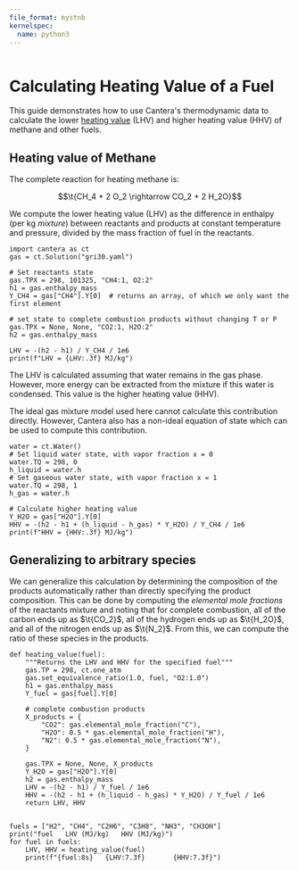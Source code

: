 ```yaml
---
file_format: mystnb
kernelspec:
  name: python3
---
```


```{py:currentmodule} cantera
```

# Calculating Heating Value of a Fuel

This guide demonstrates how to use Cantera's thermodynamic data to calculate the lower
[heating value](https://en.wikipedia.org/wiki/Heat_of_combustion) (LHV) and higher
heating value (HHV) of methane and other fuels.

## Heating value of Methane

The complete reaction for heating methane is:

$$\t{CH_4 + 2 O_2 \rightarrow CO_2 + 2 H_2O}$$

We compute the lower heating value (LHV) as the difference in enthalpy (per kg
*mixture*) between reactants and products at constant temperature and pressure, divided
by the mass fraction of fuel in the reactants.

```{code-cell} python
import cantera as ct
gas = ct.Solution("gri30.yaml")

# Set reactants state
gas.TPX = 298, 101325, "CH4:1, O2:2"
h1 = gas.enthalpy_mass
Y_CH4 = gas["CH4"].Y[0]  # returns an array, of which we only want the first element

# set state to complete combustion products without changing T or P
gas.TPX = None, None, "CO2:1, H2O:2"
h2 = gas.enthalpy_mass

LHV = -(h2 - h1) / Y_CH4 / 1e6
print(f"LHV = {LHV:.3f} MJ/kg")
```

The LHV is calculated assuming that water remains in the gas phase. However, more energy
can be extracted from the mixture if this water is condensed. This value is the higher
heating value (HHV).

The ideal gas mixture model used here cannot calculate this contribution directly.
However, Cantera also has a non-ideal equation of state which can be used to compute
this contribution.

```{code-cell} python
water = ct.Water()
# Set liquid water state, with vapor fraction x = 0
water.TQ = 298, 0
h_liquid = water.h
# Set gaseous water state, with vapor fraction x = 1
water.TQ = 298, 1
h_gas = water.h

# Calculate higher heating value
Y_H2O = gas["H2O"].Y[0]
HHV = -(h2 - h1 + (h_liquid - h_gas) * Y_H2O) / Y_CH4 / 1e6
print(f"HHV = {HHV:.3f} MJ/kg")
```

## Generalizing to arbitrary species

We can generalize this calculation by determining the composition of the products
automatically rather than directly specifying the product composition. This can be done
by computing the *elemental mole fractions* of the reactants mixture and noting that for
complete combustion, all of the carbon ends up as $\t{CO_2}$, all of the hydrogen ends
up as $\t{H_2O}$, and all of the nitrogen ends up as $\t{N_2}$. From this, we can
compute the ratio of these species in the products.

```{code-cell} python
def heating_value(fuel):
    """Returns the LHV and HHV for the specified fuel"""
    gas.TP = 298, ct.one_atm
    gas.set_equivalence_ratio(1.0, fuel, "O2:1.0")
    h1 = gas.enthalpy_mass
    Y_fuel = gas[fuel].Y[0]

    # complete combustion products
    X_products = {
        "CO2": gas.elemental_mole_fraction("C"),
        "H2O": 0.5 * gas.elemental_mole_fraction("H"),
        "N2": 0.5 * gas.elemental_mole_fraction("N"),
    }

    gas.TPX = None, None, X_products
    Y_H2O = gas["H2O"].Y[0]
    h2 = gas.enthalpy_mass
    LHV = -(h2 - h1) / Y_fuel / 1e6
    HHV = -(h2 - h1 + (h_liquid - h_gas) * Y_H2O) / Y_fuel / 1e6
    return LHV, HHV


fuels = ["H2", "CH4", "C2H6", "C3H8", "NH3", "CH3OH"]
print("fuel   LHV (MJ/kg)   HHV (MJ/kg)")
for fuel in fuels:
    LHV, HHV = heating_value(fuel)
    print(f"{fuel:8s}   {LHV:7.3f}       {HHV:7.3f}")
```
